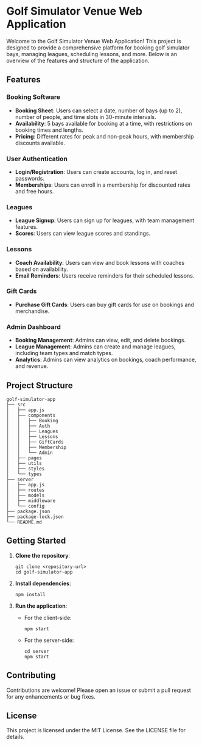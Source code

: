 # Golf Simulator Venue Web Application

Welcome to the Golf Simulator Venue Web Application! This project is designed to provide a comprehensive platform for booking golf simulator bays, managing leagues, scheduling lessons, and more. Below is an overview of the features and structure of the application.

## Features

### Booking Software
- **Booking Sheet**: Users can select a date, number of bays (up to 2), number of people, and time slots in 30-minute intervals.
- **Availability**: 5 bays available for booking at a time, with restrictions on booking times and lengths.
- **Pricing**: Different rates for peak and non-peak hours, with membership discounts available.

### User Authentication
- **Login/Registration**: Users can create accounts, log in, and reset passwords.
- **Memberships**: Users can enroll in a membership for discounted rates and free hours.

### Leagues
- **League Signup**: Users can sign up for leagues, with team management features.
- **Scores**: Users can view league scores and standings.

### Lessons
- **Coach Availability**: Users can view and book lessons with coaches based on availability.
- **Email Reminders**: Users receive reminders for their scheduled lessons.

### Gift Cards
- **Purchase Gift Cards**: Users can buy gift cards for use on bookings and merchandise.

### Admin Dashboard
- **Booking Management**: Admins can view, edit, and delete bookings.
- **League Management**: Admins can create and manage leagues, including team types and match types.
- **Analytics**: Admins can view analytics on bookings, coach performance, and revenue.

## Project Structure

```
golf-simulator-app
├── src
│   ├── app.js
│   ├── components
│   │   ├── Booking
│   │   ├── Auth
│   │   ├── Leagues
│   │   ├── Lessons
│   │   ├── GiftCards
│   │   ├── Membership
│   │   └── Admin
│   ├── pages
│   ├── utils
│   ├── styles
│   └── types
├── server
│   ├── app.js
│   ├── routes
│   ├── models
│   ├── middleware
│   └── config
├── package.json
├── package-lock.json
└── README.md
```

## Getting Started

1. **Clone the repository**:
   ```
   git clone <repository-url>
   cd golf-simulator-app
   ```

2. **Install dependencies**:
   ```
   npm install
   ```

3. **Run the application**:
   - For the client-side:
     ```
     npm start
     ```
   - For the server-side:
     ```
     cd server
     npm start
     ```

## Contributing

Contributions are welcome! Please open an issue or submit a pull request for any enhancements or bug fixes.

## License

This project is licensed under the MIT License. See the LICENSE file for details.